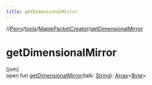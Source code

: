 ```yaml
---
title: getDimensionalMirror
---
```

//[Perry](../../../index.html)/[tools](../index.html)/[MaplePacketCreator](index.html)/[getDimensionalMirror](get-dimensional-mirror.html)



# getDimensionalMirror



[jvm]\
open fun [getDimensionalMirror](get-dimensional-mirror.html)(talk: [String](https://docs.oracle.com/javase/8/docs/api/java/lang/String.html)): [Array](https://kotlinlang.org/api/latest/jvm/stdlib/kotlin/-array/index.html)<[Byte](https://kotlinlang.org/api/latest/jvm/stdlib/kotlin/-byte/index.html)>




